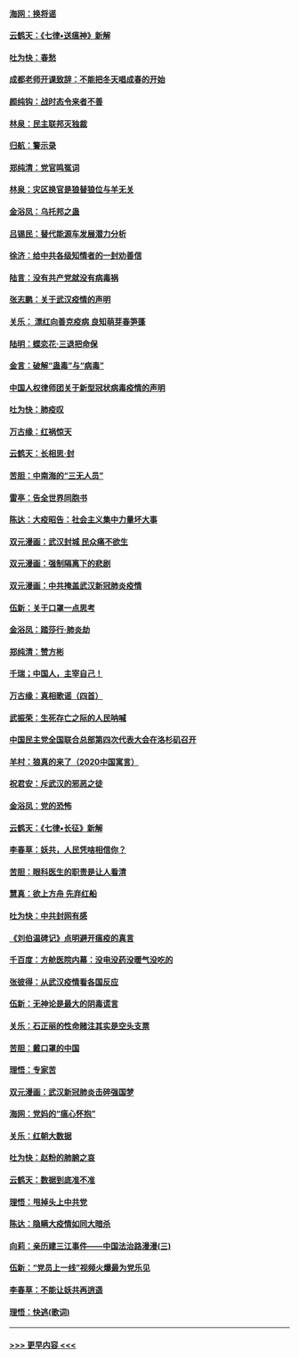 #### [海网：换将谣](../pages/nsc993/n11873712.md?t=02170902) 
#### [云鹤天：《七律▪送瘟神》新解](../pages/nsc993/n11873598.md?t=02170902) 
#### [吐为快：春愁](../pages/nsc993/n11872801.md?t=02170902) 
#### [成都老师开课致辞：不能把冬天唱成春的开始](../pages/nsc993/n11872653.md?t=02170902) 
#### [颜纯钩：战时态令来者不善](../pages/nsc993/n11872011.md?t=02170902) 
#### [林泉：民主联邦灭独裁](../pages/nsc993/n11870998.md?t=02170902) 
#### [归航：警示录](../pages/nsc993/n11870963.md?t=02170902) 
#### [郑纯清：党官鸣冤词](../pages/nsc993/n11870938.md?t=02170902) 
#### [林泉：灾区换官是狼替狼位与羊无关](../pages/nsc993/n11870896.md?t=02170902) 
#### [金浴凤：乌托邦之蛊](../pages/nsc993/n11870879.md?t=02170902) 
#### [吕锡民：替代能源车发展潜力分析](../pages/nsc993/n11870656.md?t=02170902) 
#### [徐济：给中共各级知情者的一封劝善信](../pages/nsc993/n11868561.md?t=02170902) 
#### [陆言：没有共产党就没有病毒祸](../pages/nsc993/n11868232.md?t=02170902) 
#### [张志鹏：关于武汉疫情的声明](../pages/nsc993/n11867182.md?t=02170902) 
#### [关乐： 漂红向善克疫病 良知萌芽春笋蓬](../pages/nsc993/n11865710.md?t=02170902) 
#### [陆明：蝶恋花‧三退把命保](../pages/nsc993/n11865673.md?t=02170902) 
#### [金言：破解“蛊毒”与“病毒”](../pages/nsc993/n11864103.md?t=02170902) 
#### [中国人权律师团关于新型冠状病毒疫情的声明](../pages/nsc993/n11864249.md?t=02170902) 
#### [吐为快：肺疫叹](../pages/nsc993/n11864027.md?t=02170902) 
#### [万古缘：红祸惊天](../pages/nsc993/n11864079.md?t=02170902) 
#### [云鹤天：长相思‧封](../pages/nsc993/n11864006.md?t=02170902) 
#### [苦胆：中南海的“三无人员”](../pages/nsc993/n11862997.md?t=02170902) 
#### [雷亭：告全世界同胞书](../pages/nsc993/n11862572.md?t=02170902) 
#### [陈达：大疫昭告：社会主义集中力量坏大事](../pages/nsc993/n11859419.md?t=02170902) 
#### [双元漫画：武汉封城 民众痛不欲生](../pages/nsc993/n11859287.md?t=02170902) 
#### [双元漫画：强制隔离下的悲剧](../pages/nsc993/n11859244.md?t=02170902) 
#### [双元漫画：中共掩盖武汉新冠肺炎疫情](../pages/nsc993/n11858249.md?t=02170902) 
#### [伍新：关于口罩一点思考](../pages/nsc993/n11859195.md?t=02170902) 
#### [金浴凤：踏莎行‧肺炎劫](../pages/nsc993/n11858227.md?t=02170902) 
#### [郑纯清：赞方彬](../pages/nsc993/n11856803.md?t=02170902) 
#### [千瑞；中国人，主宰自己！](../pages/nsc993/n11856793.md?t=02170902) 
#### [万古缘：真相歌谣（四首）](../pages/nsc993/n11856263.md?t=02170902) 
#### [武振荣：生死存亡之际的人民呐喊](../pages/nsc993/n11856256.md?t=02170902) 
#### [中国民主党全国联合总部第四次代表大会在洛杉矶召开](../pages/nsc993/n11856344.md?t=02170902) 
#### [羊村：狼真的来了（2020中国寓言）](../pages/nsc993/n11856229.md?t=02170902) 
#### [祝君安：斥武汉的邪恶之徒](../pages/nsc993/n11855861.md?t=02170902) 
#### [金浴凤：党的恐怖](../pages/nsc993/n11855849.md?t=02170902) 
#### [云鹤天：《七律▪长征》新解](../pages/nsc993/n11855479.md?t=02170902) 
#### [李春草：妖共，人民凭啥相信你？](../pages/nsc993/n11855196.md?t=02170902) 
#### [苦胆：眼科医生的职责是让人看清](../pages/nsc993/n11853840.md?t=02170902) 
#### [慧真：欲上方舟 先弃红船](../pages/nsc993/n11853483.md?t=02170902) 
#### [吐为快：中共封网有感](../pages/nsc993/n11852575.md?t=02170902) 
#### [《刘伯温碑记》点明避开瘟疫的真言](../pages/nsc993/n11852128.md?t=02170902) 
#### [千百度：方舱医院内幕：没电没药没暖气没吃的](../pages/nsc993/n11850211.md?t=02170902) 
#### [张彼得：从武汉疫情看各国反应](../pages/nsc993/n11850102.md?t=02170902) 
#### [伍新：无神论是最大的阴毒谎言](../pages/nsc993/n11846129.md?t=02170902) 
#### [关乐：石正丽的性命赌注其实是空头支票](../pages/nsc993/n11846109.md?t=02170902) 
#### [苦胆：戴口罩的中国](../pages/nsc993/n11845576.md?t=02170902) 
#### [理悟：专家苦](../pages/nsc993/n11845564.md?t=02170902) 
#### [双元漫画：武汉新冠肺炎击碎强国梦](../pages/nsc993/n11843320.md?t=02170902) 
#### [海网：党妈的“瘟心怀抱”](../pages/nsc993/n11840740.md?t=02170902) 
#### [关乐：红朝大数据](../pages/nsc993/n11840675.md?t=02170902) 
#### [吐为快：赵粉的肺腑之哀](../pages/nsc993/n11840618.md?t=02170902) 
#### [云鹤天：数据到底准不准](../pages/nsc993/n11840325.md?t=02170902) 
#### [理悟：甩掉头上中共党](../pages/nsc993/n11838826.md?t=02170902) 
#### [陈达：隐瞒大疫情如同大暗杀](../pages/nsc993/n11838771.md?t=02170902) 
#### [向莉：亲历建三江事件——中国法治路漫漫(三)](../pages/nsc993/n11831825.md?t=02170902) 
#### [伍新：“党员上一线”视频火爆最为党乐见](../pages/nsc993/n11838200.md?t=02170902) 
#### [李春草：不能让妖共再逍遥](../pages/nsc993/n11838102.md?t=02170902) 
#### [理悟：快逃(歌词)](../pages/nsc993/n11838083.md?t=02170902) 

----
#### [ >>> 更早内容 <<< ](../indexes/nsc993-earlier.md)
